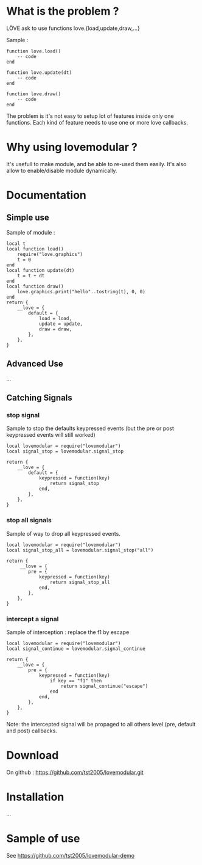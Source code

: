 
# What is the problem ?

LÖVE ask to use functions love.{load,update,draw,...}

Sample :
```
function love.load()
	-- code
end

function love.update(dt)
	-- code
end

function love.draw()
	-- code
end
```

The problem is it's not easy to setup lot of features inside only one functions.
Each kind of feature needs to use one or more love callbacks.

# Why using lovemodular ?

It's usefull to make module, and be able to re-used them easily.
It's also allow to enable/disable module dynamically.


# Documentation

## Simple use

Sample of module :
```
local t
local function load()
	require("love.graphics")
	t = 0
end
local function update(dt)
	t = t + dt
end
local function draw()
	love.graphics.print("hello"..tostring(t), 0, 0)
end
return {
	__love = {
		default = {
			load = load,
			update = update,
			draw = draw,
		},
	},
}
```

## Advanced Use

...


## Catching Signals


### stop signal


Sample to stop the defaults keypressed events (but the pre or post keypressed events will still worked)
```
local lovemodular = require("lovemodular")
local signal_stop = lovemodular.signal_stop

return {
	__love = {
		default = {
			keypressed = function(key)
				return signal_stop
			end,
		},
	},
}
```

### stop all signals

Sample of way to drop all keypressed events.
```
local lovemodular = require("lovemodular")
local signal_stop_all = lovemodular.signal_stop("all")

return {
	 __love = {
		pre = {
			keypressed = function(key)
				return signal_stop_all
			end,
		},
	},
}
```


### intercept a signal

Sample of interception : replace the f1 by escape

```
local lovemodular = require("lovemodular")
local signal_continue = lovemodular.signal_continue

return {
	__love = {
		pre = {
			keypressed = function(key)
				if key == "f1" then
					return signal_continue("escape")
				end
			end,
		},
	},
}
```
Note: the intercepted signal will be propaged to all others level (pre, default and post) callbacks.


# Download

On github : https://github.com/tst2005/lovemodular.git

# Installation

...

# Sample of use

See https://github.com/tst2005/lovemodular-demo

